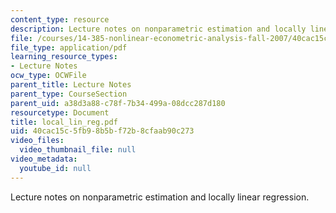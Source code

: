 ```yaml
---
content_type: resource
description: Lecture notes on nonparametric estimation and locally linear regression.
file: /courses/14-385-nonlinear-econometric-analysis-fall-2007/40cac15c5fb98b5bf72b8cfaab90c273_local_lin_reg.pdf
file_type: application/pdf
learning_resource_types:
- Lecture Notes
ocw_type: OCWFile
parent_title: Lecture Notes
parent_type: CourseSection
parent_uid: a38d3a88-c78f-7b34-499a-08dcc287d180
resourcetype: Document
title: local_lin_reg.pdf
uid: 40cac15c-5fb9-8b5b-f72b-8cfaab90c273
video_files:
  video_thumbnail_file: null
video_metadata:
  youtube_id: null
---
```

Lecture notes on nonparametric estimation and locally linear regression.

